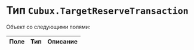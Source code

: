 Тип `Cubux.TargetReserveTransaction`
====================================

Объект со следующими полями:

Поле         | Тип        | Описание
------------ | ---------- | --------
